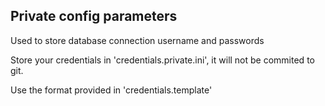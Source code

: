 ## Private config parameters

Used to store database connection username and passwords

Store your credentials in 'credentials.private.ini', it will not be commited to git. 

Use the format provided in 'credentials.template'
